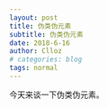 ```yaml
---
layout: post
title: 伪类伪元素
subtitle: 伪类伪元素
date: 2018-6-16 
author: Clloz
# categories: blog
tags: normal
---
```


今天来谈一下伪类伪元素。